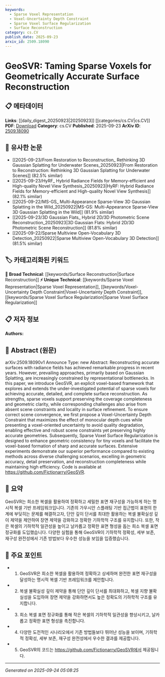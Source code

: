 ```yaml
---
keywords:
  - Sparse Voxel Representation
  - Voxel-Uncertainty Depth Constraint
  - Sparse Voxel Surface Regularization
  - Surface Reconstruction
category: cs.CV
publish_date: 2025-09-23
arxiv_id: 2509.18090
---
```


<!-- KEYWORD_LINKING_METADATA:
{
  "processed_timestamp": "2025-09-24T05:08:25.676299",
  "vocabulary_version": "1.0",
  "selected_keywords": [
    "Sparse Voxel Representation",
    "Voxel-Uncertainty Depth Constraint",
    "Sparse Voxel Surface Regularization",
    "Surface Reconstruction"
  ],
  "rejected_keywords": [],
  "similarity_scores": {
    "Sparse Voxel Representation": 0.78,
    "Voxel-Uncertainty Depth Constraint": 0.77,
    "Sparse Voxel Surface Regularization": 0.79,
    "Surface Reconstruction": 0.72
  },
  "extraction_method": "AI_prompt_based",
  "budget_applied": true,
  "candidates_json": {
    "candidates": [
      {
        "surface": "Sparse Voxels",
        "canonical": "Sparse Voxel Representation",
        "aliases": [
          "Sparse Voxel",
          "Voxel-based Framework"
        ],
        "category": "unique_technical",
        "rationale": "Sparse voxels are central to the paper's approach and offer a unique perspective on surface reconstruction.",
        "novelty_score": 0.75,
        "connectivity_score": 0.68,
        "specificity_score": 0.85,
        "link_intent_score": 0.78
      },
      {
        "surface": "Voxel-Uncertainty Depth Constraint",
        "canonical": "Voxel-Uncertainty Depth Constraint",
        "aliases": [
          "Depth Constraint",
          "Voxel Depth"
        ],
        "category": "unique_technical",
        "rationale": "This concept introduces a novel method for improving scene convergence in voxel-based reconstruction.",
        "novelty_score": 0.8,
        "connectivity_score": 0.65,
        "specificity_score": 0.88,
        "link_intent_score": 0.77
      },
      {
        "surface": "Sparse Voxel Surface Regularization",
        "canonical": "Sparse Voxel Surface Regularization",
        "aliases": [
          "Voxel Surface Regularization"
        ],
        "category": "unique_technical",
        "rationale": "This technique is crucial for enhancing geometric consistency and is a key innovation of the paper.",
        "novelty_score": 0.78,
        "connectivity_score": 0.7,
        "specificity_score": 0.86,
        "link_intent_score": 0.79
      },
      {
        "surface": "Surface Reconstruction",
        "canonical": "Surface Reconstruction",
        "aliases": [
          "Reconstruction"
        ],
        "category": "broad_technical",
        "rationale": "A fundamental concept in computer vision that connects to various reconstruction techniques.",
        "novelty_score": 0.4,
        "connectivity_score": 0.85,
        "specificity_score": 0.6,
        "link_intent_score": 0.72
      }
    ],
    "ban_list_suggestions": [
      "Gaussian Splatting",
      "Radiance Fields"
    ]
  },
  "decisions": [
    {
      "candidate_surface": "Sparse Voxels",
      "resolved_canonical": "Sparse Voxel Representation",
      "decision": "linked",
      "scores": {
        "novelty": 0.75,
        "connectivity": 0.68,
        "specificity": 0.85,
        "link_intent": 0.78
      }
    },
    {
      "candidate_surface": "Voxel-Uncertainty Depth Constraint",
      "resolved_canonical": "Voxel-Uncertainty Depth Constraint",
      "decision": "linked",
      "scores": {
        "novelty": 0.8,
        "connectivity": 0.65,
        "specificity": 0.88,
        "link_intent": 0.77
      }
    },
    {
      "candidate_surface": "Sparse Voxel Surface Regularization",
      "resolved_canonical": "Sparse Voxel Surface Regularization",
      "decision": "linked",
      "scores": {
        "novelty": 0.78,
        "connectivity": 0.7,
        "specificity": 0.86,
        "link_intent": 0.79
      }
    },
    {
      "candidate_surface": "Surface Reconstruction",
      "resolved_canonical": "Surface Reconstruction",
      "decision": "linked",
      "scores": {
        "novelty": 0.4,
        "connectivity": 0.85,
        "specificity": 0.6,
        "link_intent": 0.72
      }
    }
  ]
}
-->

# GeoSVR: Taming Sparse Voxels for Geometrically Accurate Surface Reconstruction

## 📋 메타데이터

**Links**: [[daily_digest_20250923|20250923]] [[categories/cs.CV|cs.CV]]
**PDF**: [Download](https://arxiv.org/pdf/2509.18090.pdf)
**Category**: cs.CV
**Published**: 2025-09-23
**ArXiv ID**: [2509.18090](https://arxiv.org/abs/2509.18090)

## 🔗 유사한 논문
- [[2025-09-23/From Restoration to Reconstruction_ Rethinking 3D Gaussian Splatting for Underwater Scenes_20250923|From Restoration to Reconstruction: Rethinking 3D Gaussian Splatting for Underwater Scenes]] (82.5% similar)
- [[2025-09-23/HyRF_ Hybrid Radiance Fields for Memory-efficient and High-quality Novel View Synthesis_20250923|HyRF: Hybrid Radiance Fields for Memory-efficient and High-quality Novel View Synthesis]] (82.1% similar)
- [[2025-09-22/MS-GS_ Multi-Appearance Sparse-View 3D Gaussian Splatting in the Wild_20250922|MS-GS: Multi-Appearance Sparse-View 3D Gaussian Splatting in the Wild]] (81.9% similar)
- [[2025-09-23/3D Gaussian Flats_ Hybrid 2D/3D Photometric Scene Reconstruction_20250923|3D Gaussian Flats: Hybrid 2D/3D Photometric Scene Reconstruction]] (81.8% similar)
- [[2025-09-22/Sparse Multiview Open-Vocabulary 3D Detection_20250922|Sparse Multiview Open-Vocabulary 3D Detection]] (81.5% similar)

## 🏷️ 카테고리화된 키워드
**🧠 Broad Technical**: [[keywords/Surface Reconstruction|Surface Reconstruction]]
**⚡ Unique Technical**: [[keywords/Sparse Voxel Representation|Sparse Voxel Representation]], [[keywords/Voxel-Uncertainty Depth Constraint|Voxel-Uncertainty Depth Constraint]], [[keywords/Sparse Voxel Surface Regularization|Sparse Voxel Surface Regularization]]

## 📋 저자 정보

**Authors:** 

## 📄 Abstract (원문)

arXiv:2509.18090v1 Announce Type: new 
Abstract: Reconstructing accurate surfaces with radiance fields has achieved remarkable progress in recent years. However, prevailing approaches, primarily based on Gaussian Splatting, are increasingly constrained by representational bottlenecks. In this paper, we introduce GeoSVR, an explicit voxel-based framework that explores and extends the under-investigated potential of sparse voxels for achieving accurate, detailed, and complete surface reconstruction. As strengths, sparse voxels support preserving the coverage completeness and geometric clarity, while corresponding challenges also arise from absent scene constraints and locality in surface refinement. To ensure correct scene convergence, we first propose a Voxel-Uncertainty Depth Constraint that maximizes the effect of monocular depth cues while presenting a voxel-oriented uncertainty to avoid quality degradation, enabling effective and robust scene constraints yet preserving highly accurate geometries. Subsequently, Sparse Voxel Surface Regularization is designed to enhance geometric consistency for tiny voxels and facilitate the voxel-based formation of sharp and accurate surfaces. Extensive experiments demonstrate our superior performance compared to existing methods across diverse challenging scenarios, excelling in geometric accuracy, detail preservation, and reconstruction completeness while maintaining high efficiency. Code is available at https://github.com/Fictionarry/GeoSVR.

## 📝 요약

GeoSVR는 희소한 복셀을 활용하여 정확하고 세밀한 표면 재구성을 가능하게 하는 명시적 복셀 기반 프레임워크입니다. 기존의 가우시안 스플래팅 기반 접근법이 표현의 한계에 부딪히는 문제를 해결하고자, 단안 깊이 단서를 최대한 활용하는 복셀 불확실성 깊이 제약을 제안하여 장면 제약을 강화하고 정확한 기하학적 구조를 유지합니다. 또한, 작은 복셀의 기하학적 일관성을 높이고 날카롭고 정확한 표면 형성을 돕는 희소 복셀 표면 정규화를 도입했습니다. 다양한 실험을 통해 GeoSVR이 기하학적 정확성, 세부 보존, 재구성 완전성에서 기존 방법보다 우수한 성능을 보임을 입증했습니다.

## 🎯 주요 포인트

- 1. GeoSVR은 희소한 복셀을 활용하여 정확하고 상세하며 완전한 표면 재구성을 달성하는 명시적 복셀 기반 프레임워크를 제안합니다.
- 2. 복셀 불확실성 깊이 제약을 통해 단안 깊이 단서를 최대화하고, 복셀 지향 불확실성을 도입하여 장면 제약을 강화하면서도 높은 정확도의 기하학적 구조를 유지합니다.
- 3. 희소 복셀 표면 정규화를 통해 작은 복셀의 기하학적 일관성을 향상시키고, 날카롭고 정확한 표면 형성을 촉진합니다.
- 4. 다양한 도전적인 시나리오에서 기존 방법들보다 뛰어난 성능을 보이며, 기하학적 정확성, 세부 보존, 재구성 완전성에서 우수한 결과를 제공합니다.
- 5. GeoSVR의 코드는 https://github.com/Fictionarry/GeoSVR에서 제공됩니다.


---

*Generated on 2025-09-24 05:08:25*